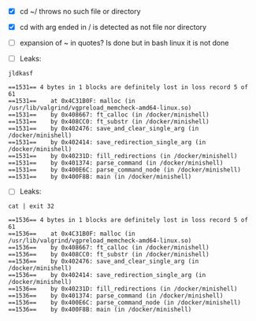 - [x] cd ~/ throws no such file or directory

- [x] cd with arg ended in / is detected as not file nor directory

- [ ] expansion of ~ in quotes? Is done but in bash linux it is not done

- [ ] Leaks:
```
jldkasf
```
```
==1531== 4 bytes in 1 blocks are definitely lost in loss record 5 of 61
==1531==    at 0x4C31B0F: malloc (in /usr/lib/valgrind/vgpreload_memcheck-amd64-linux.so)
==1531==    by 0x408667: ft_calloc (in /docker/minishell)
==1531==    by 0x408CC0: ft_substr (in /docker/minishell)
==1531==    by 0x402476: save_and_clear_single_arg (in /docker/minishell)
==1531==    by 0x402414: save_redirection_single_arg (in /docker/minishell)
==1531==    by 0x40231D: fill_redirections (in /docker/minishell)
==1531==    by 0x401374: parse_command (in /docker/minishell)
==1531==    by 0x400E6C: parse_command_node (in /docker/minishell)
==1531==    by 0x400F8B: main (in /docker/minishell)
```

- [ ] Leaks:
```
cat | exit 32
```
```
==1536== 4 bytes in 1 blocks are definitely lost in loss record 5 of 61
==1536==    at 0x4C31B0F: malloc (in /usr/lib/valgrind/vgpreload_memcheck-amd64-linux.so)
==1536==    by 0x408667: ft_calloc (in /docker/minishell)
==1536==    by 0x408CC0: ft_substr (in /docker/minishell)
==1536==    by 0x402476: save_and_clear_single_arg (in /docker/minishell)
==1536==    by 0x402414: save_redirection_single_arg (in /docker/minishell)
==1536==    by 0x40231D: fill_redirections (in /docker/minishell)
==1536==    by 0x401374: parse_command (in /docker/minishell)
==1536==    by 0x400E6C: parse_command_node (in /docker/minishell)
==1536==    by 0x400F8B: main (in /docker/minishell)
```
